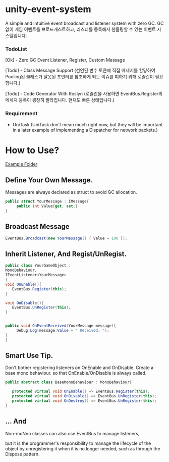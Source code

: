 # unity-event-system

A simple and intuitive event broadcast and listener system with zero GC. 
GC없이 게임 이벤트를 브로드캐스트하고, 리스너를 등록해서 핸들링할 수 있는 이벤트 시스템입니다.


### TodoList

[Ok] - Zero GC Event Listener, Register, Custom Message  

[Todo] - Class Message Support (선언된 변수 토큰에 직접 메세지를 할당하여 Pooling된 클래스가 잘못된 포인터를 참조하게 되는 이슈를 피하기 위해 로즐린이 필요합니다.)  

[Todo] - Code Generator With Roslyn (로즐린을 사용하면 EventBus.Register의 메세지 등록이 굉장히 빨라집니다. 현재도 빠른 상태입니다.)  



### Requirement
- UniTask (UniTask don't mean much right now, but they will be important in a later example of implementing a Dispatcher for network packets.)


# How to Use?
[Example Folder](https://github.com/shlifedev/unity-event-system/tree/main/GameEvent/Example)

## Define Your Own Message.

Messages are always declared as struct to avoid GC allocation. 

```cs
public struct YourMessage : IMessage{
     public int Value{get; set;}
}
```


## Broadcast Message

```cs
EventBus.Broadcast(new YourMessage() { Value = 100 });
```


## Inherit Listener, And Regist/UnRegist.
```cs
public class YourGameObject :
MonoBehaviour, 
IEventListener<YourMessage>
{
void OnEnable(){
   EventBus.Register(this);
}

void OnDisable(){
   EventBus.UnRegister(this);
}


public void OnEventReceived(YourMessage message){
     Debug.Log(message.Value + " Received. ");
}
}
```

 


## Smart Use Tip.

Don't bother registering listeners on OnEnable and OnDisable. 
Create a base mono behaviour. so that OnEnable/OnDisable is always called.

```cs
public abstract class BaseMonoBehaviour : MonoBehaviour{

   protected virtual void OnEnable() => EventBus.Register(this);
   protected virtual void OnDisable() => EventBus.UnRegister(this); 
   protected virtual void OnDestroy() => EventBus.UnRegister(this); 
}
```


## ... And

Non-moNno classes can also use EventBus to manage listeners,

but it is the programmer's responsibility to manage the lifecycle of the object by unregistering it when it is no longer needed, such as through the Dispose pattern. 
